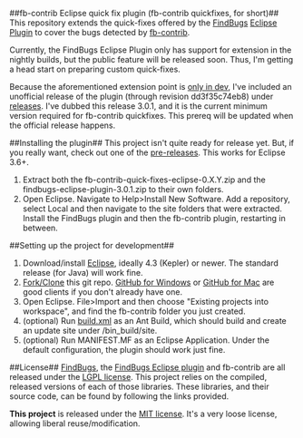 ##fb-contrib Eclipse quick fix plugin (fb-contrib quickfixes, for short)##
This repository extends the quick-fixes offered by the [FindBugs](http://findbugs.sourceforge.net/) [Eclipse Plugin](http://findbugs.cs.umd.edu/eclipse/) to cover the bugs detected by [fb-contrib](http://fb-contrib.sourceforge.net/).

Currently, the FindBugs Eclipse Plugin only has support for extension in the nightly builds, but the public feature will be released soon.  Thus, I'm getting a head start on preparing custom quick-fixes.

Because the aforementioned extension point is [only in dev](https://code.google.com/p/findbugs/source/detail?r=491d7f9cae6cef8919f0d76104dd567d8489db06), I've included an unofficial release of the plugin (through revision dd3f35c74eb8) under [releases](https://github.com/kjlubick/fb-contrib-eclipse-quick-fixes/releases).  I've dubbed this release 3.0.1, and it is the current minimum version required for fb-contrib quickfixes.  This prereq will be updated when the official release happens.


##Installing the plugin##
This project isn't quite ready for release yet.  But, if you really want, check out one of the [pre-releases](https://github.com/kjlubick/fb-contrib-eclipse-quick-fixes/releases).  This works for Eclipse 3.6+.

1. Extract both the fb-contrib-quick-fixes-eclipse-0.X.Y.zip and the findbugs-eclipse-plugin-3.0.1.zip to their own folders. 
2. Open Eclipse.  Navigate to Help>Install New Software.  Add a repository, select Local and then navigate to the site folders that were extracted.  Install the FindBugs plugin and then the fb-contrib plugin, restarting in between.


##Setting up the project for development##
1. Download/install [Eclipse](https://www.eclipse.org/home/index.php), ideally 4.3 (Kepler) or newer.  The standard release (for Java) will work fine.
2. [Fork/Clone](https://help.github.com/articles/fork-a-repo) this git repo. [GitHub for Windows](https://windows.github.com/) or [GitHub for Mac](https://mac.github.com/) are good clients if you don't already have one.
3. Open Eclipse.  File>Import and then choose "Existing projects into workspace", and find the fb-contrib folder you just created.
4. (optional) Run [build.xml](https://github.com/kjlubick/fb-contrib-eclipse-quick-fixes/blob/master/build.xml) as an Ant Build, which should build and create an update site under /bin_build/site.
5. (optional) Run MANIFEST.MF as an Eclipse Application.  Under the default configuration, the plugin should work just fine.

##License##
[FindBugs](http://findbugs.sourceforge.net/downloads.html), the [FindBugs Eclipse plugin](http://findbugs.sourceforge.net/downloads.html) and fb-contrib are all released under the [LGPL license](https://tldrlegal.com/license/gnu-lesser-general-public-license-v2.1-(lgpl-2.1)#fulltext).  This project relies on the compiled, released versions of each of those libraries.  These libraries, and their source code, can be found by following the links provided.

**This project** is released under the [MIT license](https://tldrlegal.com/license/mit-license#fulltext).  It's a very loose license, allowing liberal reuse/modification.